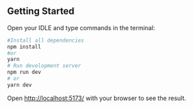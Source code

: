 ## Getting Started

Open your IDLE and type commands in the terminal:

```bash
#Install all dependencies
npm install
#or
yarn
# Run development server
npm run dev
# or
yarn dev
```

Open [http://localhost:5173/](http://localhost:5173/) with your browser to see the result.
